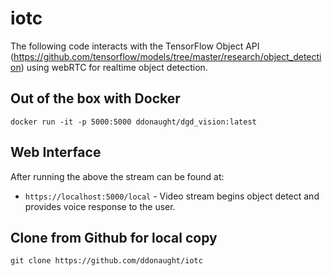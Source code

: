 # iotc

The following code interacts with the TensorFlow Object API (https://github.com/tensorflow/models/tree/master/research/object_detection) using webRTC for realtime object detection.


## Out of the box with Docker
```$xslt
docker run -it -p 5000:5000 ddonaught/dgd_vision:latest
```

## Web Interface

After running the above the stream can be found at:
-  `https://localhost:5000/local` - Video stream begins object detect and provides voice response to the user.


## Clone from Github for local copy 
```$xslt
git clone https://github.com/ddonaught/iotc
```